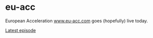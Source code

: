 # eu-acc
European Acceleration
www.eu-acc.com goes (hopefully) live today.

[Latest episode](https://tv.algora.io/rfc/9063)
